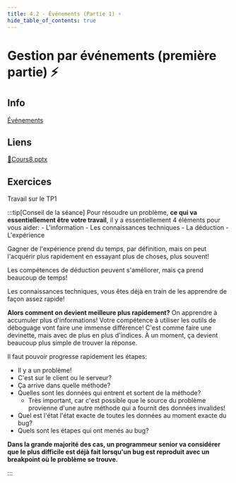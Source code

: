 ```yaml
---
title: 4.2 - Événements (Partie 1) ⚡
hide_table_of_contents: true
---
```


# Gestion par événements (première partie) ⚡

## Info

[Événements](/info/Events)

## Liens

[🔗Cours8.pptx](https://cegepedouardmontpetit.sharepoint.com/:p:/s/CMT420InformatiqueComitesCours-5W5/EQWELiwXvD9Ktg4Gw4tpIR8BovR09rYQrbANSGdYK5ZaDg?e=HsLQvH)

## Exercices

Travail sur le TP1

:::tip[Conseil de la séance]
Pour résoudre un problème, **ce qui va essentiellement être votre travail**, il y a essentiellement 4 éléments pour vous aider: - L'information - Les connaissances techniques - La déduction - L'expérience

Gagner de l'expérience prend du temps, par définition, mais on peut l'acquérir plus rapidement en essayant plus de choses, plus souvent!

Les compétences de déduction peuvent s'améliorer, mais ça prend beaucoup de temps!

Les connaissances techniques, vous êtes déjà en train de les apprendre de façon assez rapide!

**Alors comment on devient meilleure plus rapidement?** On apprendre à accumuler plus d'informations! Votre compétence à utiliser les outils de déboguage vont faire une immense différence! C'est comme faire une devinette, mais avec de plus en plus d'indices. À un moment, ça devient beaucoup plus simple de trouver la réponse.

Il faut pouvoir progresse rapidement les étapes:

- Il y a un problème!
- C'est sur le client ou le serveur?
- Ça arrive dans quelle méthode?
- Quelles sont les données qui entrent et sortent de la méthode?
  - Très important, car c'est possible que le source du problème provienne d'une autre méthode qui a fournit des données invalides!
- Quel est l'état l'état exacte de toutes les données au moment exacte du bug?
- Quels sont les étapes qui ont menés au bug?

**Dans la grande majorité des cas, un programmeur senior va considérer que le plus difficile est déjà fait lorsqu'un bug est reproduit avec un breakpoint où le problème se trouve.**

:::
